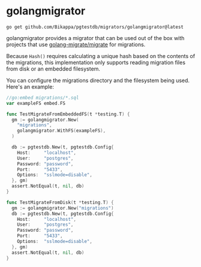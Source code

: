 # golangmigrator

```
go get github.com/Bikappa/pgtestdb/migrators/golangmigrator@latest
```

golangmigrator provides a migrator that can be used out of the box with projects
that use [golang-migrate/migrate](https://github.com/golang-migrate/migrate) for
migrations.

Because `Hash()` requires calculating a unique hash based on the contents of
the migrations, this implementation only supports reading migration
files from disk or an embedded filesystem.

You can configure the migrations directory and the filesystem being used.
Here's an example:

```go
//go:embed migrations/*.sql
var exampleFS embed.FS

func TestMigrateFromEmbeddedFS(t *testing.T) {
  gm := golangmigrator.New(
    "migrations",
    golangmigrator.WithFS(exampleFS),
  )

  db := pgtestdb.New(t, pgtestdb.Config{
    Host:     "localhost",
    User:     "postgres",
    Password: "password",
    Port:     "5433",
    Options:  "sslmode=disable",
  }, gm)
  assert.NotEqual(t, nil, db)
}

func TestMigrateFromDisk(t *testing.T) {
  gm := golangmigrator.New("migrations")
  db := pgtestdb.New(t, pgtestdb.Config{
    Host:     "localhost",
    User:     "postgres",
    Password: "password",
    Port:     "5433",
    Options:  "sslmode=disable",
  }, gm)
  assert.NotEqual(t, nil, db)
}
```

